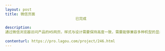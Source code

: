 ```yaml
---                
layout: post       
title: 微信页面
                                已完成
           
description: 
通过微信浏览器访问产品的H5网页，样式与设计需要保持高度一致，需要能够兼容多种机型的显示
     
contenturl: https://pro.lagou.com/project/246.html      
---                 
```

